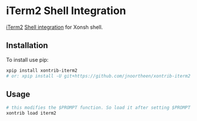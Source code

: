 # iTerm2 Shell Integration
[iTerm2](https://iterm2.com/index.html) 
[Shell integration](https://iterm2.com/documentation-escape-codes.html) for Xonsh shell. 


## Installation

To install use pip:

``` bash
xpip install xontrib-iterm2
# or: xpip install -U git+https://github.com/jnoortheen/xontrib-iterm2
```

## Usage

``` bash
# this modifies the $PROMPT function. So load it after setting $PROMPT if you have a custom value
xontrib load iterm2
```

